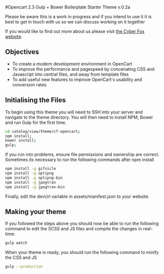 #Opencart 2.3 Gulp + Bower Boilerplate Starter Theme v.0.2a

Please be aware this is a work in progress and if you intend to use it it is best to get in touch with us so we can discuss working on it together

If you would like to find out more about us please visit [the Cyber Fox website](https://cyberfoxdigital.co.uk/).

Objectives
----------
- To create a modern development environment in OpenCart
- To improve the performance and pagespeed by concenating CSS and Javascript into central files, and away from template files
- To add useful new features to improve OpenCart's usability and conversion rates

Initialising the Files
----------------------
To begin using this theme you will need to SSH into your server and navigate to the theme directory. You will then need to install NPM, Bower and run Gulp for the first time. 

```sh
cd catalog/view/theme/cf-opencart;
npm install;
bower install;
gulp;
```

If you run into problems, ensure file permissions and ownership are correct. Sometimes its necessary to run the following commands after npm install

```sh
npm install -g gifsicle
npm install -g optipng
npm install -g optipng-bin
npm install -g jpegtran
npm install -g jpegtran-bin
```

Finally, edit the devUrl variable in assets/manifest.json to your website. 

Making your theme
-----------------
If you followed the steps above you should now be able to run the following command to edit the SCSS and JS files and compile the changes in real-time:

```sh
gulp watch
```

When your theme is ready, you should run the following command to minify the CSS and JS

```sh
gulp --production
```
